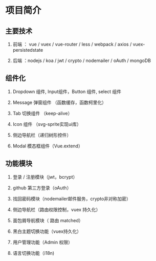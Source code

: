 # 项目简介

## 主要技术

1. 前端 ： vue / vuex / vue-router / less / webpack / axios / vuex-persistedstate

2. 后端 ：nodejs / koa / jwt / crypto / nodemailer / oAuth / mongoDB


## 组件化

1. Dropdown 组件, Input组件，Button 组件, select 组件

2. Message 弹窗组件 （函数缓存，函数柯里化）

3. Tab 切换组件 （keep-alive）

4. Icon 组件 （svg-sprite实现ui库）

5. 侧边导航栏（递归树形控件）

6. Modal 模态框组件（Vue.extend）

## 功能模块

1. 登录 / 注册模块（jwt，bcrypt）

2. github 第三方登录（oAuth）

3. 找回密码模块（nodemailer邮件服务，crypto非对称加密）

4. 侧边导航栏（路由权限控制，vuex 持久化）

5. 面包屑导航模块（ 路由 matched）

6. 黑白主题切换功能（vuex持久化）

7. 用户管理功能（Admin 权限）

8. 语言切换功能（i18n)
